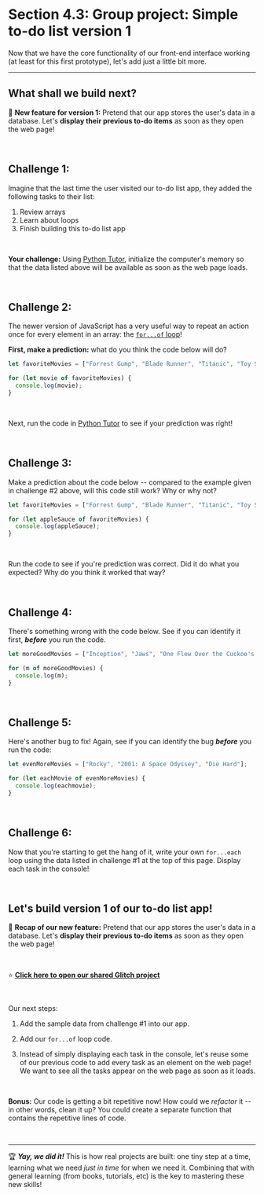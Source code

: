 # Section 4.3: Group project: Simple to-do list version 1

Now that we have the core functionality of our front-end interface working (at least for this first prototype), let's add just a little bit more.

<hr/>

## What shall we build next?

:hammer: **New feature for version 1:** Pretend that our app stores the user's data in a database. Let's **display their previous to-do items** as soon as they open the web page!

<br/>

## Challenge 1:

Imagine that the last time the user visited our to-do list app, they added the following tasks to their list:

  1. Review arrays
  2. Learn about loops
  3. Finish building this to-do list app

<br/>

**Your challenge:** Using [Python Tutor](http://pythontutor.com/javascript.html#mode=edit), initialize the computer's memory so that the data listed above will be available as soon as the web page loads. 

<br/>

## Challenge 2:

The newer version of JavaScript has a very useful way to repeat an action once for every element in an array: the [`for...of` loop](https://developer.mozilla.org/en-US/docs/Web/JavaScript/Reference/Statements/for...of)!

**First, make a prediction:** what do you think the code below will do?

```javascript
let favoriteMovies = ["Forrest Gump", "Blade Runner", "Titanic", "Toy Story"];

for (let movie of favoriteMovies) {
  console.log(movie);
}
```
<br/>

Next, run the code in [Python Tutor](http://pythontutor.com/javascript.html#mode=edit) to see if your prediction was right!

<br/>

## Challenge 3:

Make a prediction about the code below -- compared to the example given in challenge #2 above, will this code still work? Why or why not?

```javascript
let favoriteMovies = ["Forrest Gump", "Blade Runner", "Titanic", "Toy Story"];

for (let appleSauce of favoriteMovies) {
  console.log(appleSauce);
}
```

<br/>

Run the code to see if you're prediction was correct. Did it do what you expected? Why do you think it worked that way?

<br/>

## Challenge 4:

There's something wrong with the code below. See if you can identify it first, ***before*** you run the code.

```javascript
let moreGoodMovies = ["Inception", "Jaws", "One Flew Over the Cuckoo's Nest"];

for (m of moreGoodMovies) {
  console.log(m);
}
```

<br/>

## Challenge 5:

Here's another bug to fix! Again, see if you can identify the bug ***before*** you run the code:

```javascript
let evenMoreMovies = ["Rocky", "2001: A Space Odyssey", "Die Hard"];

for (let eachMovie of evenMoreMovies) {
  console.log(eachmovie);
}
```

<br/>

## Challenge 6:

Now that you're starting to get the hang of it, write your own `for...each` loop using the data listed in challenge #1 at the top of this page. Display each task in the console!

<br/>

## Let's build version 1 of our to-do list app!

:hammer: **Recap of our new feature:** Pretend that our app stores the user's data in a database. Let's **display their previous to-do items** as soon as they open the web page!

<br/>

:star: [**Click here to open our shared Glitch project**](https://glitch.com/edit/#!/join/0ea3b592-0e27-44ef-be20-eb5f1fae2df0)

<br/>

Our next steps:

  1. Add the sample data from challenge #1 into our app.

  2. Add our `for...of` loop code.

  3. Instead of simply displaying each task in the console, let's reuse some of our previous code to add every task as an element on the web page! We want to see all the tasks appear on the web page as soon as it loads.

<br/>

**Bonus:** Our code is getting a bit repetitive now! How could we *refactor* it -- in other words, clean it up? You could create a separate function that contains the repetitive lines of code. 

<br/>
<hr/>


🏆 ***Yay, we did it!*** This is how real projects are built: one tiny step at a time, learning what we need *just in time* for when we need it. Combining that with general learning (from books, tutorials, etc) is the key to mastering these new skills!

